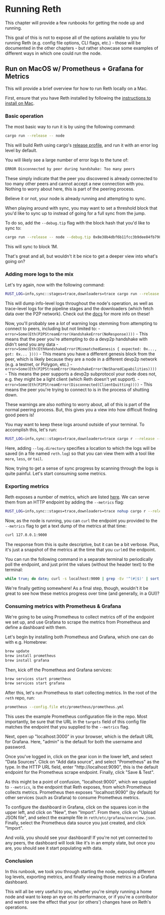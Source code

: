 # Running Reth

This chapter will provide a few runbooks for getting the node up and running.

This goal of this is not to expose all of the options available to you for running Reth (e.g. config file options, CLI flags, etc.) - those will be documented in the other chapters - but rather showcase some examples of different ways in which one could run the node.

## Run on MacOS w/ Prometheus + Grafana for Metrics

This will provide a brief overview for how to run Reth locally on a Mac.

First, ensure that you have Reth installed by following the [instructions to install on Mac][mac-installation].

### Basic operation

The most basic way to run it is by using the following command:

```bash
cargo run --release -- node
```

This will build Reth using cargo's [release profile][release-profile], and run it with an error log level by default.

You will likely see a large number of error logs to the tune of:

```bash
ERROR Disconnected by peer during handshake: Too many peers
```

These simply indicate that the peer you discovered is already connected to too many other peers and cannot accept a new connection with you. Nothing to worry about here, this is part of the peering process.

Believe it or not, your node is already running and attempting to sync.

When playing around with sync, you may want to set a threshold block that you'd like to sync up to instead of going for a full sync from the jump.

To do so, add the `--debug.tip` flag with the block hash that you'd like to sync to:

```bash
cargo run --release -- node --debug.tip 0x8e38b4dbf6b11fcc3b9dee84fb7986e29ca0a02cecd8977c161ff7333329681e
```

This will sync to block 1M.

That's great and all, but wouldn't it be nice to get a deeper view into what's going on?

### Adding more logs to the mix

Let's try again, now with the following command:

```bash
RUST_LOG=info,sync::stages=trace,downloaders=trace cargo run --release -- node --debug.tip 0x8e38b4dbf6b11fcc3b9dee84fb7986e29ca0a02cecd8977c161ff7333329681e
```

This will dump info-level logs throughout the node's operation, as well as trace-level logs for the pipeline stages and the downloaders (which fetch data over the P2P network). Check out the [docs][docs] for more info on these!

Now, you'll probably see a _lot_ of warning logs stemming from attempting to connect to peers, including but not limited to:
    - `error=Some(Eth(P2PStreamError(HandshakeError(NoResponse))))`
        - This means that the peer you're attempting to do a devp2p handshake with didn't send you any data
    - `error=Some(Eth(EthHandshakeError(MismatchedGenesis { expected: 0x..., got: 0x... })))`
        - This means you have a different genesis block from the peer, which is likely because they are a node in a different devp2p network (e.g. a testnet, or Polygon, etc.)
    - `error=Some(Eth(P2PStreamError(HandshakeError(NoSharedCapabilities))))`
        - This means the peer supports a devp2p subprotocol your node does not, e.g. they might be a light client (which Reth doesn't yet support).
    - `error=Some(Eth(P2PStreamError(Disconnected(ClientQuitting))))`
        - This means the peer you're trying to connect to is in the process of shutting down.

These warnings are also nothing to worry about, all of this is part of the normal peering process. But, this gives you a view into how difficult finding good peers is!

You may want to keep these logs around outside of your terminal. To accomplish this, let's run:

```bash
RUST_LOG=info,sync::stages=trace,downloaders=trace cargo r --release -- node --debug.tip 0x8e38b4dbf6b11fcc3b9dee84fb7986e29ca0a02cecd8977c161ff7333329681e --log.directory ./
```

Here, adding `--log.directory` specifies a location to which the logs will be saved (in a file named `reth.log`) so that you can view them with a tool like `more`, `less`, or `tail`.

Now, trying to get a sense of sync progress by scanning through the logs is quite painful. Let's start consuming some metrics.

### Exporting metrics

Reth exposes a number of metrics, which are listed [here][metrics]. We can serve them from an HTTP endpoint by adding the `--metrics` flag:

```bash
RUST_LOG=info,sync::stages=trace,downloaders=trace nohup cargo r --release -- node --debug.tip 0x8e38b4dbf6b11fcc3b9dee84fb7986e29ca0a02cecd8977c161ff7333329681e --metrics '127.0.0.1:9000' > reth-out.txt &
```

Now, as the node is running, you can `curl` the endpoint you provided to the `--metrics` flag to get a text dump of the metrics at that time:

```bash
curl 127.0.0.1:9000
```

The response from this is quite descriptive, but it can be a bit verbose. Plus, it's just a snapshot of the metrics at the time that you `curl`ed the endpoint.

You can run the following command in a separate terminal to periodically poll the endpoint, and just print the values (without the header text) to the terminal:

```bash
while true; do date; curl -s localhost:9000 | grep -Ev '^(#|$)' | sort; echo; sleep 10; done
```

We're finally getting somewhere! As a final step, though, wouldn't it be great to see how these metrics progress over time (and generally, in a GUI)?

### Consuming metrics with Prometheus & Grafana

We're going to be using Prometheus to collect metrics off of the endpoint we set up, and use Grafana to scrape the metrics from Prometheus and define a dashboard with them.

Let's begin by installing both Prometheus and Grafana, which one can do with e.g. Homebrew:

```bash
brew update
brew install prometheus
brew install grafana
```

Then, kick off the Prometheus and Grafana services:

```bash
brew services start prometheus
brew services start grafana
```

After this, let's run Prometheus to start collecting metrics. In the root of the `reth` repo, run:

```bash
prometheus --config.file etc/prometheus/prometheus.yml
```

This uses the example Prometheus configuration file in the repo. Most importantly, be sure that the URL in the `targets` field of this config file matches the endpoint that you supplied to the `--metrics` flag.

Next, open up "localhost:3000" in your browser, which is the default URL for Grafana. Here, "admin" is the default for both the username and password.

Once you've logged in, click on the gear icon in the lower left, and select "Data Sources". Click on "Add data source", and select "Prometheus" as the type. In the HTTP URL field, enter "http://localhost:9090", this is the default endpoint for the Prometheus scrape endpoint. Finally, click "Save & Test".

As this might be a point of confusion, "localhost:9000", which we supplied to `--metrics`, is the endpoint that Reth exposes, from which Prometheus collects metrics. Prometheus then exposes "localhost:9090" (by default) for other services (such as Grafana) to consume Prometheus metrics.

To configure the dashboard in Grafana, click on the squares icon in the upper left, and click on "New", then "Import". From there, click on "Upload JSON file", and select the example file in `reth/etc/grafana/overview.json`. Finally, select the Prometheus data source you just created, and click "Import".

And voilá, you should see your dashboard! If you're not yet connected to any peers, the dashboard will look like it's in an empty state, but once you are, you should see it start populating with data.

### Conclusion

In this runbook, we took you through starting the node, exposing different log levels, exporting metrics, and finally viewing those metrics in a Grafana dashboard.

This will all be very useful to you, whether you're simply running a home node and want to keep an eye on its performance, or if you're a contributor and want to see the effect that your (or others') changes have on Reth's operations.

[mac-installation]: ./installation.md#macos
[release-profile]: https://doc.rust-lang.org/cargo/reference/profiles.html#release
[docs]: https://github.com/paradigmxyz/reth/tree/main/docs
[metrics]: https://github.com/paradigmxyz/reth/blob/main/docs/design/metrics.md#current-metrics
